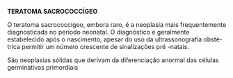 **TERATOMA SACROCOCCÍGEO** 

O teratoma sacrococcígeo, embora raro, é a neoplasia mais frequentemente diagnosticada no período neonatal. O diagnóstico é geralmente estabelecido após o nascimento, apesar do uso da ultrassonografia obsté- trica permitir um número crescente de sinalizações pré -natais.  


São neoplasias sólidas que derivam da diferenciação anormal das células germinativas primordiais

